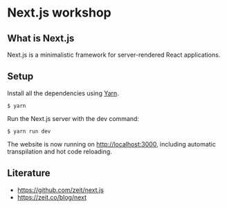 # Next.js workshop

## What is Next.js

Next.js is a minimalistic framework for server-rendered React applications.

## Setup

Install all the dependencies using [Yarn](https://yarnpkg.com/).

```
$ yarn
```

Run the Next.js server with the dev command:

```
$ yarn run dev
```

The website is now running on <http://localhost:3000>, including automatic
transpilation and hot code reloading.

## Literature

* <https://github.com/zeit/next.js>
* <https://zeit.co/blog/next>
